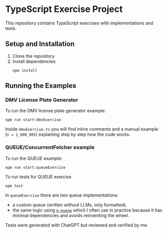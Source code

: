 # TypeScript Exercise Project

This repository contains TypeScript exercises with implementations and tests.

## Setup and Installation

1. Clone the repository
2. Install dependencies:
   ```
   npm install
   ```

## Running the Examples

### DMV License Plate Generator

To run the DMV license plate generator example:
   ```
   npm run start:dmvExercise
   ```
Inside `dmvExercise.ts` you will find inline comments and a manual example (`n = 1_000_005`) explaining step by step how the code works.


### QUEUE/ConcurrentFetcher example
To run the QUEUE example:
   ```
   npm run start:queueExercise
   ```
To run tests for QUEUE exercise

   ```
   npm test
   ```

In `queueExercise` there are two queue implementations:
- a custom queue (written without LLMs, only formatted).
- the same logic using [`p-queue`](https://github.com/sindresorhus/p-queue) which I often use in practice because it has minimal dependencies and avoids reinventing the wheel.

Tests were generated with ChatGPT but reviewed and verified by me.
